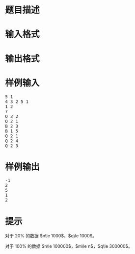 

# 题目描述



# 输入格式



# 输出格式



# 样例输入


<pre>5 1
4 3 2 5 1
1 2
7
Q 3 2
Q 2 1
B 2 3
B 1 5
Q 2 1
Q 2 4
Q 2 3
</pre>

# 样例输出


<pre>-1
2
5
1
2
</pre>

# 提示


<p>
对于 20% 的数据 $n\le 1000$，$q\le 1000$。
</p>
<p>
对于 100% 的数据 $n\le 100000$，$m\le n$，$q\le 300000$。
</p>
